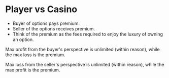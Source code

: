 # Player vs Casino
- Buyer of options pays premium.
- Seller of the options receives premium.
- Think of the premium as the fees required to enjoy the luxury of owning an option.

Max profit from the buyer's perspective is unlimited (within reason), while the max 
loss is the premium.

Max loss from the seller's perspective is unlimited (within reason), while the max 
profit is the premium.
